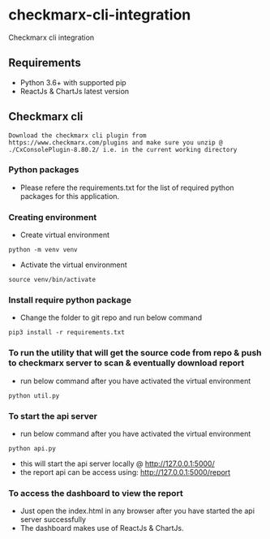 # checkmarx-cli-integration
Checkmarx cli integration

## Requirements
 
- Python 3.6+ with supported pip
- ReactJs & ChartJs latest version

 ## Checkmarx cli

 ```
 Download the checkmarx cli plugin from https://www.checkmarx.com/plugins and make sure you unzip @ ./CxConsolePlugin-8.80.2/ i.e. in the current working directory

```


 ### Python packages
- Please refere the requirements.txt for the list of required python packages for this application.


 ### Creating environment
 - Create virtual environment
```
python -m venv venv
```

- Activate the virtual environment
```
source venv/bin/activate
```

### Install require python package
- Change the folder to git repo and run below command

 ```
 pip3 install -r requirements.txt
 ```

### To run the utility that will get the source code from repo & push to checkmarx server to scan & eventually download report
- run below command after you have activated the virtual environment
 ```
 python util.py
 ```

### To start the api server
- run below command after you have activated the virtual environment
 ```
 python api.py
 ```
- this will start the api server locally @ http://127.0.0.1:5000/
- the report api can be access using: http://127.0.0.1:5000/report

### To access the dashboard to view the report
- Just open the index.html in any browser after you have started the api server successfully
- The dashboard makes use of ReactJs & ChartJs.
